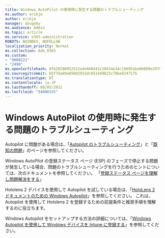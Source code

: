 ```yaml
---
title: Windows AutoPilot の使用時に発生する問題のトラブルシューティング
ms.author: erikje
author: erikje
manager: dougeby
ms.audience: Admin
ms.topic: article
ms.service: o365-administration
ROBOTS: NOINDEX, NOFOLLOW
localization_priority: Normal
ms.collection: Adm_O365
ms.custom:
- "9000221"
- "2490"
ms.openlocfilehash: 8fb28280952522ede040441c20434e34c19695aba00889e2978ed98ef1544819
ms.sourcegitcommit: b5f7da89a650d2915dc652449623c78be6247175
ms.translationtype: HT
ms.contentlocale: ja-JP
ms.lasthandoff: 08/05/2021
ms.locfileid: "54008335"
---
```

# <a name="troubleshoot-issues-when-using-windows-autopilot"></a>Windows AutoPilot の使用時に発生する問題のトラブルシューティング

Autopilot に問題がある場合は、「[Autopilot のトラブルシューティング](https://docs.microsoft.com/windows/deployment/windows-autopilot/troubleshooting)」と「[既知の問題](https://docs.microsoft.com/windows/deployment/windows-autopilot/known-issues)」のページを参照してください。

Windows AutoPilot の登録ステータス ページ (ESP) のフェーズで停止する問題が発生している場合、問題のトラブルシューティングを行うためのヒントについては、次のドキュメントを参照してください。 「[登録ステータス ページを理解し問題解決をする](https://docs.microsoft.com/troubleshoot/mem/intune/understand-troubleshoot-esp)」

Hololens 2 デバイスを使用して Autopilot を試している場合は、「[HoloLens 2 ドキュメントのための Windows Autopilot](https://docs.microsoft.com/hololens/hololens2-autopilot)」を参照してください。 これは、Autopilot を使用して Hololens 2 を登録するための前提条件と推奨手順を理解するのに役立ちます。  

Windows Autopilot をセットアップする方法の詳細については、「[Windows Autopilot を使用して Windows デバイスを Intune に登録する](https://docs.microsoft.com/intune/enrollment/enrollment-autopilot)」を参照してください。